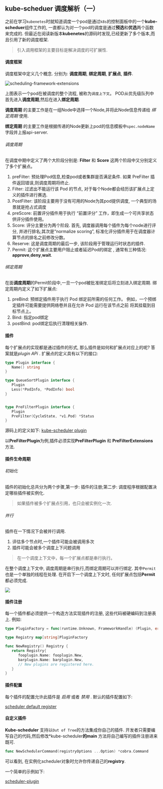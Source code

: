 ## kube-scheduer 调度解析（一）

之前在学习`kubenetes`时就知道调度一个pod是通过`k8s`的控制面板中的一个**kube-scheduer**组件工作的, 一直都认为对一个pod的调度是通过**预选**和**优选**两个函数来完成的. 但最近在阅读新版本**kubenetes**的源码时发现,已经更新了多个版本,而且引用了新的调度框架.

> 引入调用框架的主要目标是解决调度的可扩展性.

#### 调度框架

调度框架中定义几个概念. 分别为: **调度周期**, **绑定周期**, **扩展点**, **插件**.

![scheduling-framework-extensions](../static/images/k8s/scheduling-framework-extensions.png)

上图表示一个pod在被调度的整个流程, 被称为`调度上下文`。  POD从优先级队列中首先进入**调度周期**,然后在进入**绑定周期**.

**调度周期** 的主要工作是在一组Node中选择一个Node,并将此Node信息传递给 *绑定周期* 使用.

**绑定周期** 的主要工作是根据传递的Node更新上pod的信息模板中`spec.nodeName`字段并上报api-server.

###### 调度周期

在调度中期中定义了两个大阶段分别是: **Filter** 和 **Score** 这两个阶段中又分别定义了多个扩展点。

1. preFilter: 预处理Pod信息,检查pod或者集群是否满足条件. 如果 PreFilter 插件返回错误,则调度周期将终止.
2. Filter: 过滤出不能运行该 Pod 的节点, 对于每个Node都会经历该扩展点上定义的插件进行赛选.
3. PostFilter: 该阶段主要用于没有可用的Node为其pod提供调度, 一个典型的场景就是抢占式调度
4. preScore: 前置评分插件用于执行 “前置评分” 工作，即生成一个可共享状态供评分插件使用。
5. Score:  评分主要分为两个阶段. 首先, 调度器调用每个插件为每个node进行评分, 并进行排名;其次是“normalize scoring”, 标准化评分插件用于在调度器计算节点的排名之前修改分数。 
6. Reserve: 这是调度周期的最后一步, 该阶段用于管理运行时状态的插件. 
7. Permit: 这个扩展点主要用户阻止或者延迟Pod的绑定 , 通常有三种情况: **approve**,**deny**,**wait**.

###### 绑定周期

在面**调度周期**的Permit阶段中,一旦一个pod被批准绑定后将立刻进入绑定周期. 绑定周期内定义了如下扩展点:

1. preBind: 预绑定插件用于执行 Pod 绑定前所需的任何工作。 例如，一个预绑定插件可能需要提供网络卷并且在允许 Pod 运行在该节点之前 将其挂载到目标节点上。
2. Bind: 指定pod绑定
3. postBind: pod绑定后执行清理相关操作.

#### 插件

每个扩展点的实现都是通过插件的形式, 那么插件是如何和扩展点对应上的呢? 答案就是*plugin APi* .  扩展点的定义具有以下的接口:

```go
type Plugin interface {
   Name() string
}

type QueueSortPlugin interface {
   Plugin
   Less(*PodInfo, *PodInfo) bool
}


type PreFilterPlugin interface {
   Plugin
   PreFilter(CycleState, *v1.Pod) *Status
}
```

源码上的定义如下: [kube-scheduler plugin](https://github.com/kubernetes/kubernetes/blob/master/pkg/scheduler/framework/interface.go#L268)

以**PreFilterPlugin**为例,插件必须实现**PreFilterPlugin** 和 **PreFilterExtensions** 方法.

#### 插件生命周期

###### 初始化

插件的初始化总共分为两个步骤,第一步: 插件的注册;第二步: 调度程序根据配置决定哪些插件被实例化.

> 如果插件被多个扩展点引用，也只会被实例化一次.

###### 并行

插件在一下情况下会被并行调用.

1. 评估多个节点时,一个插件可能会被调用多次
2. 插件可能会被多个调度上下问题调用

> 在一个调度上下文中，每一个扩展点都是串行执行。

在整个调度上下文中, 调度周期是串行执行,而绑定周期可以并行绑定. 其中`Permit` 也是一个单独的线程在处理. 在开启下一个调度上下文时, 任何扩展点包括**Permit** 都必须完成.

![](../static/images/k8s/scheduling-framework-threads.png)

#### 插件注册

每一个插件都必须提供一个构造方法实现插件的注册, 这些代码被硬编码到注册表上. 例如:

```go
type PluginFactory = func(runtime.Unknown, FrameworkHandle) (Plugin, error)

type Registry map[string]PluginFactory

func NewRegistry() Registry {
   return Registry{
      fooplugin.Name: fooplugin.New,
      barplugin.Name: barplugin.New,
      // New plugins are registered here.
   }
}
```

#### 插件配置

每个插件的配置允许此插件是 *启用* 或者 *禁用* .  默认的插件配置如下:

[scheduler default register](https://github.com/kubernetes/kubernetes/blob/release-1.21/pkg/scheduler/algorithmprovider/registry.go#L71)

#### 自定义插件

**Kube-scheduler** 支持以`Out of Tree`的方法集成你自己的插件.  开发者只需要编写自己的代码,然后修改*kube-scheduler**的main** 方法将自己编写的插件注册进来既可.  

```go
func NewSchedulerCommand(registryOptions ...Option) *cobra.Command
```

可以看到, 在实例化scheduler对象时允许你传递自己的**registry**.

一个简单的示例如下:

[scheduler-plugin ](https://github.com/kubernetes-sigs/scheduler-plugins/blob/master/cmd/scheduler/main.go#L46)

[scheduler-plugins]: https://github.com/kubernetes-sigs/scheduler-plugins
[Kubernetes scheduing framework ]: https://kubernetes.io/zh/docs/concepts/scheduling-eviction/scheduling-framework/
[624-scheduling-framework]: https://github.com/kubernetes/enhancements/tree/master/keps/sig-scheduling/624-scheduling-framework







